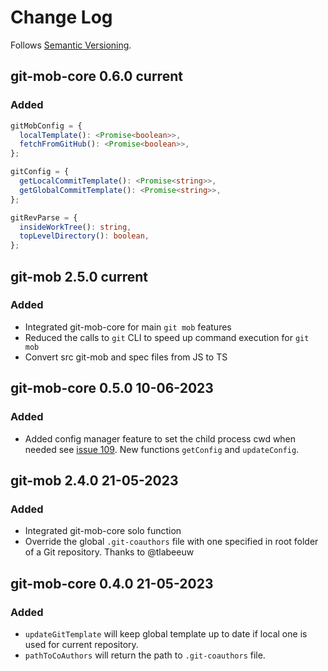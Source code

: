 # Change Log

Follows [Semantic Versioning](https://semver.org/).

## git-mob-core 0.6.0 current

### Added

```ts
gitMobConfig = {
  localTemplate(): <Promise<boolean>>,
  fetchFromGitHub(): <Promise<boolean>>,
};

gitConfig = {
  getLocalCommitTemplate(): <Promise<string>>,
  getGlobalCommitTemplate(): <Promise<string>>,
};

gitRevParse = {
  insideWorkTree(): string,
  topLevelDirectory(): boolean,
};
```

## git-mob 2.5.0 current

### Added

- Integrated git-mob-core for main `git mob` features
- Reduced the calls to `git` CLI to speed up command execution for `git mob`
- Convert src git-mob and spec files from JS to TS

## git-mob-core 0.5.0 10-06-2023

### Added

- Added config manager feature to set the child process cwd when needed see [issue 109](https://github.com/rkotze/git-mob/issues/109). New functions `getConfig` and `updateConfig`.

## git-mob 2.4.0 21-05-2023

### Added

- Integrated git-mob-core solo function
- Override the global `.git-coauthors` file with one specified in root folder of a Git repository. Thanks to @tlabeeuw

## git-mob-core 0.4.0 21-05-2023

### Added

- `updateGitTemplate` will keep global template up to date if local one is used for current repository.
- `pathToCoAuthors` will return the path to `.git-coauthors` file.
